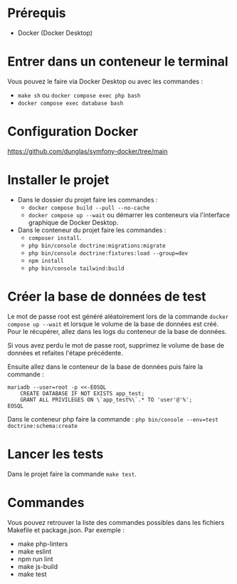 # Prérequis

- Docker (Docker Desktop)

# Entrer dans un conteneur le terminal

Vous pouvez le faire via Docker Desktop ou avec les commandes :
- `make sh` ou `docker compose exec php bash`
- `docker compose exec database bash`

# Configuration Docker

https://github.com/dunglas/symfony-docker/tree/main

# Installer le projet

- Dans le dossier du projet faire les commandes :
    - `docker compose build --pull --no-cache`
    - `docker compose up --wait` ou démarrer les conteneurs via l'interface graphique de Docker Desktop.
- Dans le conteneur du projet faire les commandes :
    - `composer install`.
    - `php bin/console doctrine:migrations:migrate`
    - `php bin/console doctrine:fixtures:load --group=dev`
    - `npm install`
    - `php bin/console tailwind:build`

# Créer la base de données de test

Le mot de passe root est généré aléatoirement lors de la commande `docker compose up --wait` et lorsque le volume de la base de données est créé. Pour le récupérer, allez dans les logs du conteneur de la base de données.

Si vous avez perdu le mot de passe root, supprimez le volume de base de données et refaites l'étape précédente.

Ensuite allez dans le conteneur de la base de données puis faire la commande :

```
mariadb --user=root -p <<-EOSQL
    CREATE DATABASE IF NOT EXISTS app_test;
    GRANT ALL PRIVILEGES ON \`app_test%\`.* TO 'user'@'%';
EOSQL
```

Dans le conteneur php faire la commande : `php bin/console --env=test doctrine:schema:create`

# Lancer les tests

Dans le projet faire la commande `make test`.

# Commandes

Vous pouvez retrouver la liste des commandes possibles dans les fichiers Makefile et package.json. Par exemple :

- make php-linters
- make eslint
- npm run lint
- make js-build
- make test
